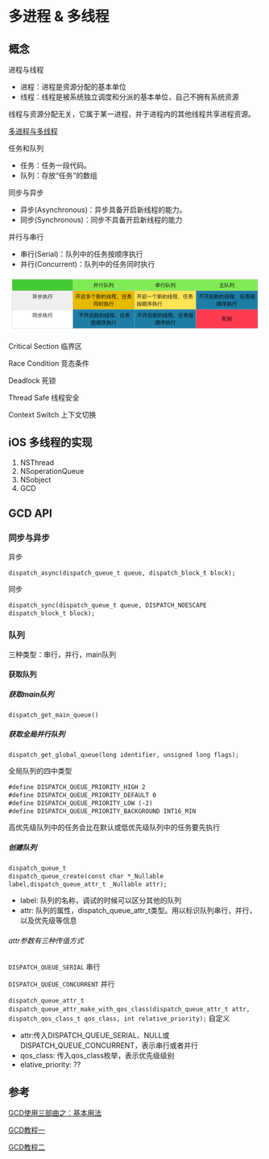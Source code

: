 # 多进程 & 多线程

## 概念

进程与线程

- 进程：进程是资源分配的基本单位
- 线程：线程是被系统独立调度和分派的基本单位，自己不拥有系统资源

线程与资源分配无关，它属于某一进程，并于进程内的其他线程共享进程资源。

[多进程与多线程](../计算机/进程线程.pdf)

任务和队列

- 任务：任务一段代码。
- 队列：存放“任务”的数组

同步与异步

- 异步(Asynchronous)：异步具备开启新线程的能力。
- 同步(Synchronous)：同步不具备开启新线程的能力

并行与串行

- 串行(Serial)：队列中的任务按顺序执行
- 并行(Concurrent)：队列中的任务同时执行

![串行并行异步同步](../Sources/1477828129712413.png)

Critical Section 临界区

Race Condition 竞态条件

Deadlock 死锁

Thread Safe 线程安全

Context Switch 上下文切换

## iOS 多线程的实现

1. NSThread
2. NSoperationQueue
3. NSobject
4. GCD

## GCD API

### 同步与异步

异步

    dispatch_async(dispatch_queue_t queue, dispatch_block_t block);

同步

    dispatch_sync(dispatch_queue_t queue, DISPATCH_NOESCAPE dispatch_block_t block);
 
### 队列

三种类型：串行，并行，main队列

#### 获取队列

##### 获取main队列

    dispatch_get_main_queue()

##### 获取全局并行队列

    dispatch_get_global_queue(long identifier, unsigned long flags);

全局队列的四中类型

    #define DISPATCH_QUEUE_PRIORITY_HIGH 2
    #define DISPATCH_QUEUE_PRIORITY_DEFAULT 0
    #define DISPATCH_QUEUE_PRIORITY_LOW (-2)
    #define DISPATCH_QUEUE_PRIORITY_BACKGROUND INT16_MIN

高优先级队列中的任务会比在默认或低优先级队列中的任务要先执行

##### 创建队列

    dispatch_queue_t
    dispatch_queue_create(const char *_Nullable label,dispatch_queue_attr_t _Nullable attr);

- label: 队列的名称，调试的时候可以区分其他的队列
- attr: 队列的属性，dispatch_queue_attr_t类型。用以标识队列串行，并行，以及优先级等信息

###### attr参数有三种传值方式

`DISPATCH_QUEUE_SERIAL` 串行

`DISPATCH_QUEUE_CONCURRENT` 并行

`dispatch_queue_attr_t dispatch_queue_attr_make_with_qos_class(dispatch_queue_attr_t attr, dispatch_qos_class_t qos_class, int relative_priority);` 自定义

- attr:传入DISPATCH_QUEUE_SERIAL、NULL或DISPATCH_QUEUE_CONCURRENT，表示串行或者并行
- qos_class: 传入qos_class枚举，表示优先级级别
- elative_priority: ??

## 参考

[GCD使用三部曲之：基本用法](http://www.cocoachina.com/ios/20170510/19232.html)

[GCD教程一](https://github.com/nixzhu/dev-blog/blob/master/2014-04-19-grand-central-dispatch-in-depth-part-1.md)

[GCD教程二](https://github.com/nixzhu/dev-blog/blob/master/2014-05-14-grand-central-dispatch-in-depth-part-2.md)

